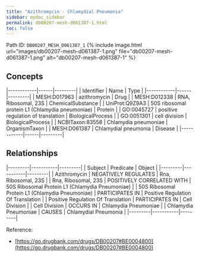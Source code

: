```yaml
---
title: "Azithromycin - Chlamydial Pneumonia"
sidebar: mydoc_sidebar
permalink: db00207-mesh-d061387-1.html
toc: false 
---
```



Path ID: `DB00207_MESH_D061387_1`
{% include image.html url="images/db00207-mesh-d061387-1.png" file="db00207-mesh-d061387-1.png" alt="db00207-mesh-d061387-1" %}

## Concepts

|------------|------|---------|
| Identifier | Name | Type    |
|------------|------|---------|
| MESH:D017963 | azithromycin | Drug |
| MESH:D012338 | RNA, Ribosomal, 23S | ChemicalSubstance |
| UniProt:Q9Z9A3 | 50S ribosomal protein L1 (Chlamydia pneumoniae) | Protein |
| GO:0045727 | positive regulation of translation | BiologicalProcess |
| GO:0051301 | cell division | BiologicalProcess |
| NCBITaxon:83558 | Chlamydia pneumoniae | OrganismTaxon |
| MESH:D061387 | Chlamydial pneumonia | Disease |
|------------|------|---------|

## Relationships

|---------|-----------|---------|
| Subject | Predicate | Object  |
|---------|-----------|---------|
| Azithromycin | NEGATIVELY REGULATES | Rna, Ribosomal, 23S |
| Rna, Ribosomal, 23S | POSITIVELY CORRELATED WITH | 50S Ribosomal Protein L1 (Chlamydia Pneumoniae) |
| 50S Ribosomal Protein L1 (Chlamydia Pneumoniae) | PARTICIPATES IN | Positive Regulation Of Translation |
| Positive Regulation Of Translation | PARTICIPATES IN | Cell Division |
| Cell Division | OCCURS IN | Chlamydia Pneumoniae |
| Chlamydia Pneumoniae | CAUSES | Chlamydial Pneumonia |
|---------|-----------|---------|

Reference: 
  - [https://go.drugbank.com/drugs/DB00207#BE0004800](https://go.drugbank.com/drugs/DB00207#BE0004800)
